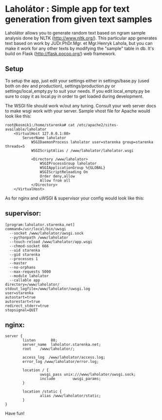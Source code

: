 Laholátor : Simple app for text generation from given text samples
=====

Laholátor allows you to generate random text based on ngram sample analysis done by NLTK (http://www.nltk.org/).
This particular app generates text based on work by JUDr.PhDr.Mgr. et Mgr.Henryk Lahola, but you can make it work
for any other texts by modifying the "sample" table in db. It's build on Flask (http://flask.pocoo.org/) web framework.

Setup
-----

To setup the app, just edit your settings either in settings/base.py (used both on dev and production), settings/production.py or settings/local_empty.py to suit your needs. If you edit local_empty.py be sure to copy it as local.py in order to get loaded during development.

The WSGI file should work w/out any tuning. Consult your web server docs to make wsgi work with your server. Sample vhost file for Apache would look like this:

    root@kosmik1:/home/starenka# cat /etc/apache2/sites-available/laholator
        <VirtualHost 127.0.0.1:80>
            ServerName laholator
                WSGIDaemonProcess laholator user=starenka group=starenka threads=5
                WSGIScriptAlias / /www/laholator/laholator.wsgi

                <Directory /www/laholator>
                    WSGIProcessGroup laholator
                    WSGIApplicationGroup %{GLOBAL}
                    WSGIScriptReloading On
                    Order deny,allow
                    Allow from all
                </Directory>
        </VirtualHost>

As for nginx and uWSGI & supervisor your config would look like this:

supervisor:
---

    [program:laholator.starenka.net]
    command=/usr/local/bin/uwsgi
      --socket /www/laholator/uwsgi.sock
      --pythonpath /www/laholator
      --touch-reload /www/laholator/app.wsgi
      --chmod-socket 666
      --uid starenka
      --gid starenka
      --processes 1
      --master
      --no-orphans
      --max-requests 5000
      --module laholator
      --callable app
    directory=/www/laholator/
    stdout_logfile=/www/laholator/uwsgi.log
    user=starenka
    autostart=true
    autorestart=true
    redirect_stderr=true
    stopsignal=QUIT

nginx:
---

    server {
            listen       80;
            server_name  laholator.starenka.net;
            root    /www/laholator/;

            access_log  /www/laholator/access.log;
            error_log /www/laholator/error.log;

            location / {
                    uwsgi_pass unix:///www/laholator/uwsgi.sock;
                    include        uwsgi_params;
            }

            location /static {
                    alias /www/laholator/static;
            }
    }


Have fun!

